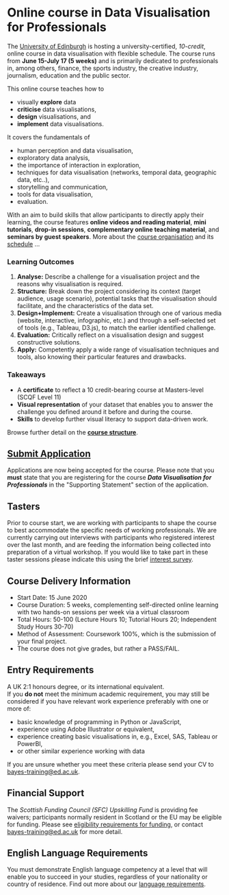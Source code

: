 # Online course in Data Visualisation for Professionals

The [University of Edinburgh](https://www.ed.ac.uk) is hosting a university-certified, _10-credit_, online course in data visualisation with flexible schedule. The course runs from __June 15-July 17 (5 weeks)__ and is primarily dedicated to professionals in, among others, finance, the sports industry, the creative industry, journalism, education and the public sector.

This online course teaches how to
* visually __explore__ data
* __criticise__ data visualisations, 
* __design__ visualisations, and 
* __implement__ data visualisations. 

It covers the fundamentals of 
* human perception and data visualisation, 
* exploratory data analysis,
* the importance of interaction in exploration, 
* techniques for data visualisation (networks, temporal data, geographic data, etc..), 
* storytelling and communication,
* tools for data visualisation,
* evaluation.

With an aim to build skills that allow participants to directly apply their learning, the course features __online videos and reading material__, __mini tutorials__, __drop-in sessions__,  __complementary online teaching material__, and  __seminars by guest speakers__. More about the [course organisation](organisation.html) and its [schedule](content.html) ...

### Learning Outcomes
1. **Analyse:** Describe a challenge for a visualisation project and the reasons why visualisation is required. 
2. **Structure:** Break down the project considering its context (target audience, usage scenario), potential tasks that the visualisation should facilitate, and the characteristics of the data set.
3. **Design+Implement:** Create a visualisation through one of various media (website, interactive, infographic, etc.) and through a self-selected set of tools (e.g., Tableau, D3.js), to match the earlier identified challenge.
4. **Evaluation:** Critically reflect on a visualisation design and suggest constructive solutions. 
5. **Apply:** Competently apply a wide range of visualisation techniques and tools, also knowing their particular features and drawbacks.

### Takeaways 
* A **certificate** to reflect a 10 credit-bearing course at Masters-level (SCQF Level 11)
* **Visual representation** of your dataset that enables you to answer the challenge you defined around it before and during the course.
* **Skills** to develop further visual literacy to support data-driven work.

Browse further detail on the __[course structure](organisation.md)__.

## [Submit Application](https://www.ed.ac.uk/studying/postgraduate/degrees/index.php?r=site/view&edition=2020&id=1002)

Applications are now being accepted for the course. Please note that you **must** state that you are registering for the course ***Data Visualisation for Professionals*** in the "Supporting Statement" section of the application.

## Tasters

Prior to course start, we are working with participants to shape the course to best accommodate the specific needs of working professionals. We are currently carrying out interviews with participants who registered interest over the last month, and are feeding the information being collected into preparation of a virtual workshop. If you would like to take part in these taster sessions please indicate this using the brief [interest survey](https://forms.gle/4Z6wTZkoHMsNL5Yu5).

## Course Delivery Information
* Start Date: 15 June 2020
* Course Duration: 5 weeks, complementing self-directed online learning with two hands-on sessions per week via a virtual classroom
* Total Hours: 50-100 (Lecture Hours 10; Tutorial Hours 20; Independent Study Hours 30-70) 
* Method of Assessment: Coursework 100%, which is the submission of your final project. 
* The course does not give grades, but rather a PASS/FAIL.

## Entry Requirements
A UK 2:1 honours degree, or its international equivalent.  
If you __do not__ meet the minimum academic requirement, you may still be considered if you have relevant work experience preferably with one or more of:

* basic knowledge of programming in Python or JavaScript,
* experience using Adobe Illustrator or equivalent,
* experience creating basic visualisations in, e.g., Excel, SAS, Tableau or PowerBI,
* or other similar experience working with data

If you are unsure whether you meet these criteria please send your CV to [bayes-training@ed.ac.uk](bayes-training@ed.ac.uk).

## Financial Support
The *Scottish Funding Council (SFC) Upskilling Fund* is providing fee waivers; participants normally resident in Scotland or the EU may be eligible for funding. Please see [eligibility requirements for funding](https://www.ed.ac.uk/bayes/about-us/our-work/education/workforce-development/eligibility-funding), or contact [bayes-training@ed.ac.uk](bayes-training@ed.ac.uk) for more detail.

## English Language Requirements
You must demonstrate English language competency at a level that will enable you to succeed in your studies, regardless of your nationality or country of residence.
Find out more about our [language requirements](http://www.edin.ac/pgdf-english).
